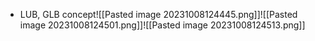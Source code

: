 - LUB, GLB concept![[Pasted image 20231008124445.png]]![[Pasted image 20231008124501.png]]![[Pasted image 20231008124513.png]]